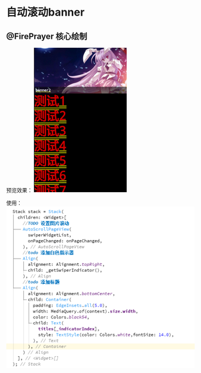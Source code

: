自动滚动banner
==============

@FirePrayer 核心绘制
----------------

预览效果：
![img](https://github.com/may1112/flutter_banner/blob/master/testbanner/yulan.png)

使用：
![img2](https://github.com/may1112/flutter_banner/blob/master/testbanner/yulan2.png)

